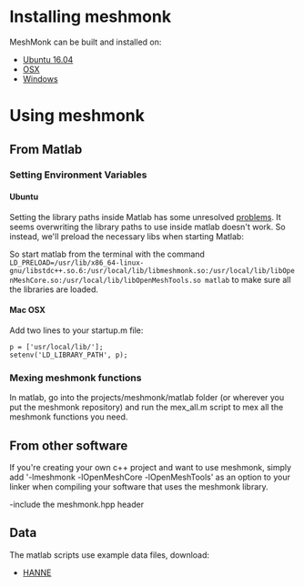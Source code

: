 # Installing meshmonk
MeshMonk can be built and installed on:

* [Ubuntu 16.04](docs/ubuntu.md)
* [OSX](docs/osx.md)
* [Windows](docs/windows.md)

# Using meshmonk

## From Matlab

### Setting Environment Variables

#### Ubuntu
Setting the library paths inside Matlab has some unresolved [problems](https://nl.mathworks.com/matlabcentral/newsreader/view_thread/253412). It seems overwriting the library paths to use inside matlab doesn't work. So instead, we'll preload the necessary libs when starting Matlab:

So start matlab from the terminal with the command `LD_PRELOAD=/usr/lib/x86_64-linux-gnu/libstdc++.so.6:/usr/local/lib/libmeshmonk.so:/usr/local/lib/libOpenMeshCore.so:/usr/local/lib/libOpenMeshTools.so matlab` to make sure all the libraries are loaded.

#### Mac OSX
Add two lines to your startup.m file:
```
p = ['usr/local/lib/'];
setenv('LD_LIBRARY_PATH', p);
```

### Mexing meshmonk functions
In matlab, go into the projects/meshmonk/matlab folder (or wherever you put the meshmonk repository) and run the mex_all.m script to mex all the meshmonk functions you need.

## From other software
If you're creating your own c++ project and want to use meshmonk, simply add '-lmeshmonk -lOpenMeshCore -lOpenMeshTools' as an option to your linker when compiling your software that uses the meshmonk library.

-include the meshmonk.hpp header

## Data

The matlab scripts use example data files, download:
* [HANNE](https://s3-eu-west-1.amazonaws.com/webmonks-share/meshmonk/HANNE.tar.gz)
